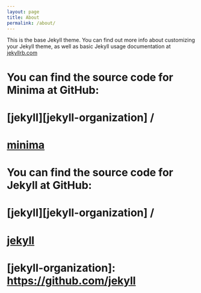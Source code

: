 ```yaml
---
layout: page
title: About
permalink: /about/
---
```


This is the base Jekyll theme. You can find out more info about customizing your Jekyll theme, as well as basic Jekyll usage documentation at [jekyllrb.com](https://jekyllrb.com/)

# You can find the source code for Minima at GitHub:
# [jekyll][jekyll-organization] /
# [minima](https://github.com/jekyll/minima)
#
# You can find the source code for Jekyll at GitHub:
# [jekyll][jekyll-organization] /
# [jekyll](https://github.com/jekyll/jekyll)
#
#
# [jekyll-organization]: https://github.com/jekyll
